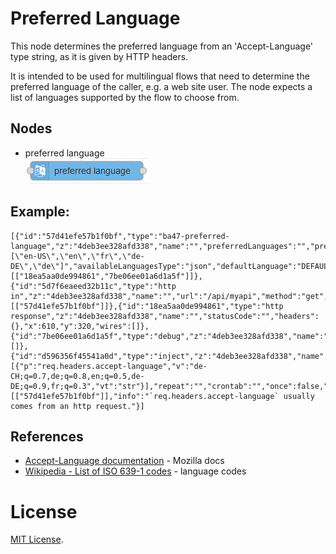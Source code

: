 # Preferred Language

This node determines the preferred language from an 'Accept-Language' type string, as it is given by HTTP headers.

It is intended to be used for multilingual flows that need to determine the preferred language of the caller, e.g. a web site user. The node expects a list of languages supported by the flow to choose from.

## Nodes

-   preferred language  
    ![preferred language](/images/prefLang.png)

## Example:

```
[{"id":"57d41efe57b1f0bf","type":"ba47-preferred-language","z":"4deb3ee328afd338","name":"","preferredLanguages":"","preferredLanguagesType":"str","availableLanguages":"[\"en-US\",\"en\",\"fr\",\"de-DE\",\"de\"]","availableLanguagesType":"json","defaultLanguage":"DEFAULT_LANGUAGE","defaultLanguageType":"env","x":390,"y":320,"wires":[["18ea5aa0de994861","7be06ee01a6d1a5f"]]},{"id":"5d7f6eaeed32b11c","type":"http in","z":"4deb3ee328afd338","name":"","url":"/api/myapi","method":"get","upload":false,"swaggerDoc":"","x":140,"y":320,"wires":[["57d41efe57b1f0bf"]]},{"id":"18ea5aa0de994861","type":"http response","z":"4deb3ee328afd338","name":"","statusCode":"","headers":{},"x":610,"y":320,"wires":[]},{"id":"7be06ee01a6d1a5f","type":"debug","z":"4deb3ee328afd338","name":"language","active":true,"tosidebar":true,"console":false,"tostatus":false,"complete":"language","targetType":"msg","statusVal":"","statusType":"auto","x":620,"y":380,"wires":[]},{"id":"d596356f45541a0d","type":"inject","z":"4deb3ee328afd338","name":"simulation","props":[{"p":"req.headers.accept-language","v":"de-CH;q=0.7,de;q=0.8,en;q=0.5,de-DE;q=0.9,fr;q=0.3","vt":"str"}],"repeat":"","crontab":"","once":false,"onceDelay":0.1,"topic":"","x":140,"y":280,"wires":[["57d41efe57b1f0bf"]],"info":"`req.headers.accept-language` usually comes from an http request."}]
```

## References

-   [Accept-Language documentation](https://developer.mozilla.org/en-US/docs/Web/HTTP/Headers/Accept-Language) - Mozilla docs
-   [Wikipedia - List of ISO 639-1 codes](https://en.wikipedia.org/wiki/List_of_ISO_639-1_codes) - language codes

# License

[MIT License](LICENSE).
